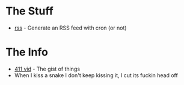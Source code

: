 # The Stuff

* [rss](rss/) - Generate an RSS feed with cron (or not)

# The Info

* [411 vid](https://www.youtube.com/watch?v=PfLI1MV-ZVE) - The gist of things
* When I kiss a snake I don't keep kissing it, I cut its fuckin head off
